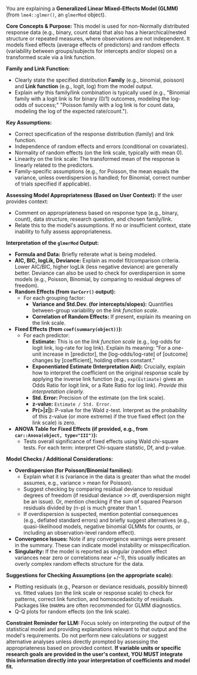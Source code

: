 You are explaining a **Generalized Linear Mixed-Effects Model (GLMM)** (from `lme4::glmer()`, an `glmerMod` object).

**Core Concepts & Purpose:**
This model is used for non-Normally distributed response data (e.g., binary, count data) that also has a hierarchical/nested structure or repeated measures, where observations are not independent. It models fixed effects (average effects of predictors) and random effects (variability between groups/subjects for intercepts and/or slopes) on a transformed scale via a link function.

**Family and Link Function:**
* Clearly state the specified distribution **Family** (e.g., binomial, poisson) and **Link function** (e.g., logit, log) from the model output.
* Explain *why* this family/link combination is typically used (e.g., "Binomial family with a logit link is for binary (0/1) outcomes, modeling the log-odds of success;" "Poisson family with a log link is for count data, modeling the log of the expected rate/count.").

**Key Assumptions:**
* Correct specification of the response distribution (family) and link function.
* Independence of random effects and errors (conditional on covariates).
* Normality of random effects (on the link scale, typically with mean 0).
* Linearity on the link scale: The transformed mean of the response is linearly related to the predictors.
* Family-specific assumptions (e.g., for Poisson, the mean equals the variance, unless overdispersion is handled; for Binomial, correct number of trials specified if applicable).

**Assessing Model Appropriateness (Based on User Context):**
If the user provides context:
* Comment on appropriateness based on response type (e.g., binary, count), data structure, research question, and chosen family/link.
* Relate this to the model's assumptions.
If no or insufficient context, state inability to fully assess appropriateness.

**Interpretation of the `glmerMod` Output:**
* **Formula and Data:** Briefly reiterate what is being modeled.
* **AIC, BIC, logLik, Deviance:** Explain as model fit/comparison criteria. Lower AIC/BIC, higher logLik (less negative deviance) are generally better. Deviance can also be used to check for overdispersion in some models (e.g., Poisson, Binomial, by comparing to residual degrees of freedom).
* **Random Effects (from `VarCorr()` output):**
    * For each grouping factor:
        * **Variance and Std.Dev. (for intercepts/slopes):** Quantifies between-group variability on the *link function scale*.
        * **Correlation of Random Effects:** If present, explain its meaning on the link scale.
* **Fixed Effects (from `coef(summary(object))`):**
    * For each predictor:
        * **Estimate:** This is on the *link function scale* (e.g., log-odds for logit link, log-rate for log link). Explain its meaning: "For a one-unit increase in [predictor], the [log-odds/log-rate] of [outcome] changes by [coefficient], holding others constant."
        * **Exponentiated Estimate (Interpretation Aid):** Crucially, explain how to interpret the coefficient on the original response scale by applying the inverse link function (e.g., `exp(Estimate)` gives an Odds Ratio for logit link, or a Rate Ratio for log link). *Provide this interpretation clearly.*
        * **Std. Error:** Precision of the estimate (on the link scale).
        * **z-value:** `Estimate / Std. Error`.
        * **Pr(>|z|):** P-value for the Wald z-test. Interpret as the probability of this z-value (or more extreme) if the true fixed effect (on the link scale) is zero.
* **ANOVA Table for Fixed Effects (if provided, e.g., from `car::Anova(object, type="III")`):**
    * Tests overall significance of fixed effects using Wald chi-square tests. For each term: interpret Chi-square statistic, Df, and p-value.

**Model Checks / Additional Considerations:**
* **Overdispersion (for Poisson/Binomial families):**
    * Explain what it is (variance in the data is greater than what the model assumes, e.g., variance > mean for Poisson).
    * Suggest checking by comparing residual deviance to residual degrees of freedom (if residual deviance >> df, overdispersion might be an issue). Or, mention checking if the sum of squared Pearson residuals divided by (n-p) is much greater than 1.
    * If overdispersion is suspected, mention potential consequences (e.g., deflated standard errors) and briefly suggest alternatives (e.g., quasi-likelihood models, negative binomial GLMMs for counts, or including an observation-level random effect).
* **Convergence Issues:** Note if any convergence warnings were present in the summary. These can indicate model instability or misspecification.
* **Singularity:** If the model is reported as singular (random effect variances near zero or correlations near +/-1), this usually indicates an overly complex random effects structure for the data.

**Suggestions for Checking Assumptions (on the appropriate scale):**
* Plotting residuals (e.g., Pearson or deviance residuals, possibly binned) vs. fitted values (on the link scale or response scale) to check for patterns, correct link function, and homoscedasticity of residuals. Packages like `DHARMa` are often recommended for GLMM diagnostics.
* Q-Q plots for random effects (on the link scale).

**Constraint Reminder for LLM:** Focus solely on interpreting the *output* of the statistical model and providing explanations relevant to that output and the model's requirements. Do not perform new calculations or suggest alternative analyses unless directly prompted by assessing the appropriateness based on provided context. **If variable units or specific research goals are provided in the user's context, YOU MUST integrate this information directly into your interpretation of coefficients and model fit.**
